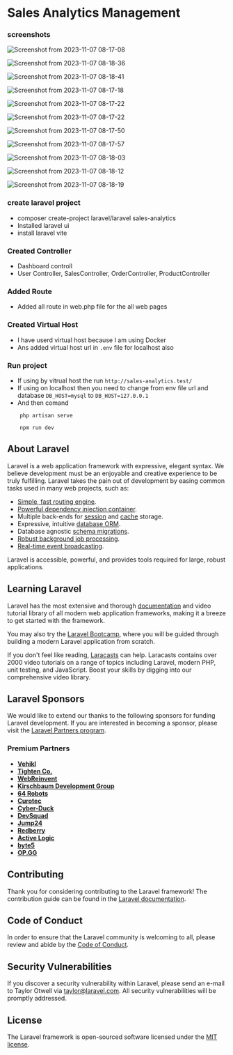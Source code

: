 # Sales Analytics Management 

### screenshots
![Screenshot from 2023-11-07 08-17-08](https://github.com/DEVESH-2030/sales-analytics/assets/73014162/1fca945d-a5fe-4f50-a8b6-a9416d24bd6c)

![Screenshot from 2023-11-07 08-18-36](https://github.com/DEVESH-2030/sales-analytics/assets/73014162/684eaddd-1f19-4637-8a8b-f3047568d930)

![Screenshot from 2023-11-07 08-18-41](https://github.com/DEVESH-2030/sales-analytics/assets/73014162/d716d482-9fea-4519-87eb-d96b1bf985e7)


![Screenshot from 2023-11-07 08-17-18](https://github.com/DEVESH-2030/sales-analytics/assets/73014162/f4e47fbb-2456-4361-8906-5d8f21f55ce0)

![Screenshot from 2023-11-07 08-17-22](https://github.com/DEVESH-2030/sales-analytics/assets/73014162/2347be53-c1a7-4525-bdc3-dbc01a5efbaa)

![Screenshot from 2023-11-07 08-17-22](https://github.com/DEVESH-2030/sales-analytics/assets/73014162/6420ed14-f794-419d-b6d7-ebc6cd1be7f2)

![Screenshot from 2023-11-07 08-17-50](https://github.com/DEVESH-2030/sales-analytics/assets/73014162/bc7874c9-7f5f-4771-a341-c5cc7b5e9447)

![Screenshot from 2023-11-07 08-17-57](https://github.com/DEVESH-2030/sales-analytics/assets/73014162/9877f5f5-12b0-41f7-9ef7-f654b819f9aa)

![Screenshot from 2023-11-07 08-18-03](https://github.com/DEVESH-2030/sales-analytics/assets/73014162/ca0de906-5765-4f53-95ba-88f0ab2e2ad3)

![Screenshot from 2023-11-07 08-18-12](https://github.com/DEVESH-2030/sales-analytics/assets/73014162/837744f9-5a85-4f44-b457-4e03063c602d)

![Screenshot from 2023-11-07 08-18-19](https://github.com/DEVESH-2030/sales-analytics/assets/73014162/dac4e051-d737-4f66-b925-54f4d40b824f)


### create laravel project
- composer create-project laravel/laravel sales-analytics
- Installed laravel ui
- install laravel vite


### Created Controller
- Dashboard controll
- User Controller, SalesController, OrderController, ProductController

### Added Route
- Added all route in web.php file for the all web pages

### Created Virtual Host
- I have userd virtual host because I am using Docker 
- Ans added virtual host url in `.env` file for localhost also 

### Run project
- If using by vitrual host the run `http://sales-analytics.test/`
- If using on localhost then you need to change from env file url and database `DB_HOST=mysql` to `DB_HOST=127.0.0.1`
- And then comand
```
    php artisan serve

    npm run dev

```


## About Laravel

Laravel is a web application framework with expressive, elegant syntax. We believe development must be an enjoyable and creative experience to be truly fulfilling. Laravel takes the pain out of development by easing common tasks used in many web projects, such as:

- [Simple, fast routing engine](https://laravel.com/docs/routing).
- [Powerful dependency injection container](https://laravel.com/docs/container).
- Multiple back-ends for [session](https://laravel.com/docs/session) and [cache](https://laravel.com/docs/cache) storage.
- Expressive, intuitive [database ORM](https://laravel.com/docs/eloquent).
- Database agnostic [schema migrations](https://laravel.com/docs/migrations).
- [Robust background job processing](https://laravel.com/docs/queues).
- [Real-time event broadcasting](https://laravel.com/docs/broadcasting).

Laravel is accessible, powerful, and provides tools required for large, robust applications.

## Learning Laravel

Laravel has the most extensive and thorough [documentation](https://laravel.com/docs) and video tutorial library of all modern web application frameworks, making it a breeze to get started with the framework.

You may also try the [Laravel Bootcamp](https://bootcamp.laravel.com), where you will be guided through building a modern Laravel application from scratch.

If you don't feel like reading, [Laracasts](https://laracasts.com) can help. Laracasts contains over 2000 video tutorials on a range of topics including Laravel, modern PHP, unit testing, and JavaScript. Boost your skills by digging into our comprehensive video library.

## Laravel Sponsors

We would like to extend our thanks to the following sponsors for funding Laravel development. If you are interested in becoming a sponsor, please visit the [Laravel Partners program](https://partners.laravel.com).

### Premium Partners

- **[Vehikl](https://vehikl.com/)**
- **[Tighten Co.](https://tighten.co)**
- **[WebReinvent](https://webreinvent.com/)**
- **[Kirschbaum Development Group](https://kirschbaumdevelopment.com)**
- **[64 Robots](https://64robots.com)**
- **[Curotec](https://www.curotec.com/services/technologies/laravel/)**
- **[Cyber-Duck](https://cyber-duck.co.uk)**
- **[DevSquad](https://devsquad.com/hire-laravel-developers)**
- **[Jump24](https://jump24.co.uk)**
- **[Redberry](https://redberry.international/laravel/)**
- **[Active Logic](https://activelogic.com)**
- **[byte5](https://byte5.de)**
- **[OP.GG](https://op.gg)**

## Contributing

Thank you for considering contributing to the Laravel framework! The contribution guide can be found in the [Laravel documentation](https://laravel.com/docs/contributions).

## Code of Conduct

In order to ensure that the Laravel community is welcoming to all, please review and abide by the [Code of Conduct](https://laravel.com/docs/contributions#code-of-conduct).

## Security Vulnerabilities

If you discover a security vulnerability within Laravel, please send an e-mail to Taylor Otwell via [taylor@laravel.com](mailto:taylor@laravel.com). All security vulnerabilities will be promptly addressed.

## License

The Laravel framework is open-sourced software licensed under the [MIT license](https://opensource.org/licenses/MIT).
